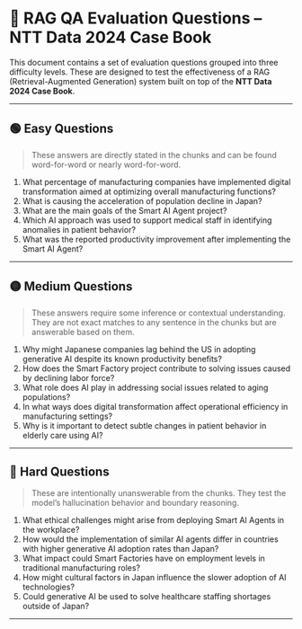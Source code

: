 # 📄 RAG QA Evaluation Questions – NTT Data 2024 Case Book

This document contains a set of evaluation questions grouped into three difficulty levels. These are designed to test the effectiveness of a RAG (Retrieval-Augmented Generation) system built on top of the **NTT Data 2024 Case Book**.

---

## 🟢 Easy Questions
> These answers are directly stated in the chunks and can be found word-for-word or nearly word-for-word.

1. What percentage of manufacturing companies have implemented digital transformation aimed at optimizing overall manufacturing functions?
2. What is causing the acceleration of population decline in Japan?
3. What are the main goals of the Smart AI Agent project?
4. Which AI approach was used to support medical staff in identifying anomalies in patient behavior?
5. What was the reported productivity improvement after implementing the Smart AI Agent?

---

## 🟡 Medium Questions
> These answers require some inference or contextual understanding. They are not exact matches to any sentence in the chunks but are answerable based on them.

1. Why might Japanese companies lag behind the US in adopting generative AI despite its known productivity benefits?
2. How does the Smart Factory project contribute to solving issues caused by declining labor force?
3. What role does AI play in addressing social issues related to aging populations?
4. In what ways does digital transformation affect operational efficiency in manufacturing settings?
5. Why is it important to detect subtle changes in patient behavior in elderly care using AI?

---

## 🔴 Hard Questions
> These are intentionally unanswerable from the chunks. They test the model’s hallucination behavior and boundary reasoning.

1. What ethical challenges might arise from deploying Smart AI Agents in the workplace?
2. How would the implementation of similar AI agents differ in countries with higher generative AI adoption rates than Japan?
3. What impact could Smart Factories have on employment levels in traditional manufacturing roles?
4. How might cultural factors in Japan influence the slower adoption of AI technologies?
5. Could generative AI be used to solve healthcare staffing shortages outside of Japan?

---
